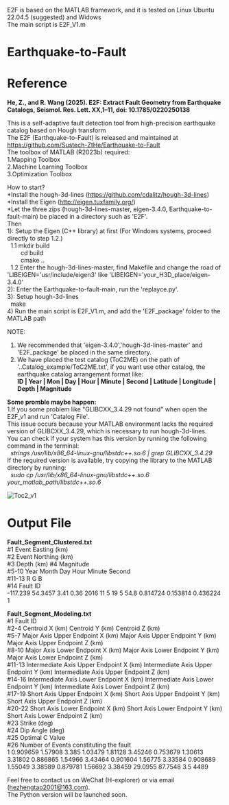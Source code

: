 E2F is based on the MATLAB framework, and it is tested on Linux Ubuntu 22.04.5 (suggested) and Widows  
The main script is E2F_V1.m  
# Earthquake-to-Fault  

# Reference  
**He, Z., and R. Wang (2025). E2F: Extract Fault Geometry from Earthquake Catalogs, Seismol. Res. Lett. XX,1–11, doi: 10.1785/0220250138**  

This is a self-adaptive fault detection tool from high-precision earthquake catalog based on Hough transform  
The E2F (Earthquake-to-Fault) is released and maintained at https://github.com/Sustech-ZtHe/Earthquake-to-Fault  
The toolbox of MATLAB (R2023b) required:  
1.Mapping Toolbox  
2.Machine Learning Toolbox  
3.Optimization Toolbox  

How to start?  
*Install the hough-3d-lines (https://github.com/cdalitz/hough-3d-lines)  
*Install the Eigen (http://eigen.tuxfamily.org/)  
*Let the three zips (hough-3d-lines-master, eigen-3.4.0, Earthquake-to-fault-main) be placed in a directory such as 'E2F'.  
Then  
1): Setup the Eigen (C++ library) at first (For Windows systems, proceed directly to step 1.2.)  
&nbsp;&nbsp;1.1 mkdir build  
&nbsp;&nbsp;&nbsp;&nbsp;&nbsp;&nbsp;&nbsp;&nbsp;cd build  
&nbsp;&nbsp;&nbsp;&nbsp;&nbsp;&nbsp;&nbsp;&nbsp;cmake ..  
&nbsp;&nbsp;1.2 Enter the hough-3d-lines-master, find Makefile and change the road of 'LIBEIGEN='usr/include/eigen3' like 'LIBEIGEN='your_H3D_place/eigen-3.4.0'  
2): Enter the Earthquake-to-fault-main, run the 'replayce.py'.  
3): Setup hough-3d-lines  
&nbsp;&nbsp;make  
4) Run the main script is E2F_V1.m, and add the 'E2F_package' folder to the MATLAB path 

NOTE: 
1. We recommended that 'eigen-3.4.0','hough-3d-lines-master' and 'E2F_package' be placed in the same directory.
2. We have placed the test catalog (ToC2ME) on the path of '..Catalog_example/ToC2ME.txt', if you want use other catalog, the earthquake catalog arrangement format like:  
**ID | Year | Mon | Day | Hour | Minute | Second | Latitude | Longitude | Depth | Magnitude**

**Some promble maybe happen:**  
1.If you some problem like "GLIBCXX_3.4.29 not found" when open the E2F_v1 and run 'Catalog File'.  
  This issue occurs because your MATLAB environment lacks the required version of GLIBCXX_3.4.29, which is necessary to run hough-3d-lines.  
  You can check if your system has this version by running the following command in the terminal:  
&nbsp;&nbsp;*strings /usr/lib/x86_64-linux-gnu/libstdc++.so.6 | grep GLIBCXX_3.4.29*  
  If the required version is available, try copying the library to the MATLAB directory by running:  
&nbsp;&nbsp;*sudo cp /usr/lib/x86_64-linux-gnu/libstdc++.so.6 your_matlab_path/libstdc++.so.6*  

![Toc2_v1](https://github.com/user-attachments/assets/f86fbd3b-80e5-418f-acb2-c3cf0a2c2aed)

# Output File  
**Fault_Segment_Clustered.txt**  
#1 Event Easting (km)  
#2 Event Northing (km)  
#3 Depth (km)
#4 Magnitude  
#5-10 Year Month Day Hour Minute Second  
#11-13 R G B  
#14 Fault ID  
-117.239 54.3457 3.41 0.36 2016 11 5 19 5 54.8 0.814724 0.153814 0.436224 1  

**Fault_Segment_Modeling.txt**  
#1 Fault ID  
#2-4 Centroid X (km) Centroid Y (km) Centroid Z (km)  
#5-7 Major Axis Upper Endpoint X (km) Major Axis Upper Endpoint Y (km) Major Axis Upper Endpoint Z (km)  
#8-10 Major Axis Lower Endpoint X (km) Major Axis Lower Endpoint Y (km) Major Axis Lower Endpoint Z (km)  
#11-13 Intermediate Axis Upper Endpoint X (km) Intermediate Axis Upper Endpoint Y (km) Intermediate Axis Upper Endpoint Z (km)  
#14-16 Intermediate Axis Lower Endpoint X (km) Intermediate Axis Lower Endpoint Y (km) Intermediate Axis Lower Endpoint Z (km)  
#17-19 Short Axis Upper Endpoint X (km) Short Axis Upper Endpoint Y (km) Short Axis Upper Endpoint Z (km)  
#20-22 Short Axis Lower Endpoint X (km) Short Axis Lower Endpoint Y (km) Short Axis Lower Endpoint Z (km)  
#23 Strike (deg)  
#24 Dip Angle (deg)  
#25 Optimal C Value  
#26 Number of Events constituting the fault  
1 0.909659 1.57908 3.385 1.03479 1.81128 3.45246 0.753679 1.30613 3.31802 0.886865 1.54966 3.43464 0.901604 1.56775 3.33584 0.908689 1.55049 3.38589 0.879781 1.56692 3.38459 29.0955 87.7548 3.5 4489  


Feel free to contact us on WeChat (H-explorer) or via email (hezhengtao2001@163.com).  
The Python version will be launched soon.

